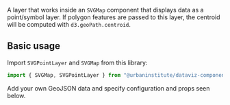 A layer that works inside an `SVGMap` component that displays data as a point/symbol layer. If polygon features are passed to this layer, the centroid will be computed with `d3.geoPath.centroid`.

## Basic usage

Import `SVGPointLayer` and `SVGMap` from this library:

```js
import { SVGMap, SVGPointLayer } from "@urbaninstitute/dataviz-components/maps";
```

Add your own GeoJSON data and specify configuration and props seen below.
